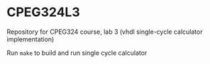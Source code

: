 # CPEG324L3 
Repository for CPEG324 course, lab 3 (vhdl single-cycle calculator implementation) 

Run `make` to build and run single cycle calculator
